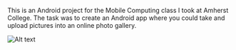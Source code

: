 This is an Android project for the Mobile Computing class I took at Amherst College. The task was to create an Android app where you could take and upload pictures into an online photo gallery.

![Alt text](Users/reynaldo/Desktop/ANDROID.png?raw=true "Title")
